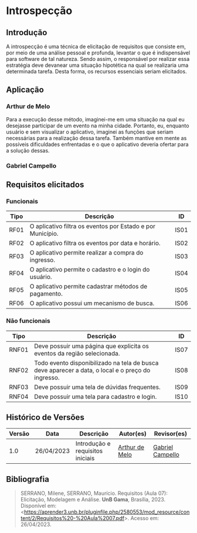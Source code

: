 # Introspecção

## Introdução

A introspecção é uma técnica de elicitação de requisitos que consiste em, por meio de uma análise pessoal e profunda, levantar o que é indispensável para software de tal natureza. Sendo assim, o responsável por realizar essa estratégia deve devanear uma situação hipotética na qual se realizaria uma determinada tarefa. Desta forma, os recursos essenciais seriam elicitados.

## Aplicação

### Arthur de Melo

Para a execução desse método, imaginei-me em uma situação na qual eu desejasse participar de um evento na minha cidade. Portanto, eu, enquanto usuário e sem visualizar o aplicativo, imaginei as funções que seriam necessárias para a realização dessa tarefa. Também mantive em mente as possíveis dificuldades enfrentadas e o que o aplicativo deveria ofertar para a solução dessas.

### Gabriel Campello

## Requisitos elicitados

### Funcionais

| Tipo |             Descrição            |   ID   |
|------|----------------------------------|--------|
| RF01 | O aplicativo filtra os eventos por Estado e por Município. | IS01 |
| RF02 | O aplicativo filtra os eventos por data e horário.  | IS02 |
| RF03 | O aplicativo permite realizar a compra do ingresso.  | IS03 |
| RF04 | O aplicativo permite o cadastro e o login do usuário.  | IS04 |
| RF05 | O aplicativo permite cadastrar métodos de pagamento.  | IS05 |
| RF06 | O aplicativo possui um mecanismo de busca.  | IS06 |

### Não funcionais

| Tipo |             Descrição            |   ID   |
|------|----------------------------------|--------|
| RNF01 |  Deve possuir uma página que explicita os eventos da região selecionada.  | IS07 |
| RNF02 |  Todo evento disponibilizado na tela de busca deve aparecer a data, o local e o preço do ingresso.   | IS08 |
| RNF03 |  Deve possuir uma tela de dúvidas frequentes.  | IS09 |
| RNF04 |  Deve possuir uma tela para cadastro e login.  | IS10 |

## Histórico de Versões

Versão  | Data | Descrição | Autor(es) | Revisor(es)
---------- | -----  | ------ | ---------- | ----------
 1.0 | 26/04/2023 | Introdução e requisitos iniciais | [Arthur de Melo](https://github.com/arthurmlv) | [Gabriel Campello](https://github.com/G16C)

## Bibliografia

>SERRANO, Milene, SERRANO, Maurício. Requisitos (Aula 07): Elicitação, Modelagem e Análise. **UnB Gama**, Brasília, 2023. Disponível em: <<https://aprender3.unb.br/pluginfile.php/2580553/mod_resource/content/2/Requisitos%20-%20Aula%2007.pdf>>. Acesso em: 26/04/2023.